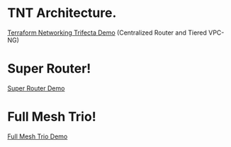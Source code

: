 # TNT Architecture.
[Terraform Networking Trifecta Demo](https://github.com/JudeQuintana/terraform-main/tree/main/networking_trifecta_demo) (Centralized Router and Tiered VPC-NG)

# Super Router!
[Super Router Demo](https://github.com/JudeQuintana/terraform-main/tree/main/super_router_demo)

# Full Mesh Trio!
[Full Mesh Trio Demo](https://github.com/JudeQuintana/terraform-main/tree/main/full_mesh_trio_demo)


